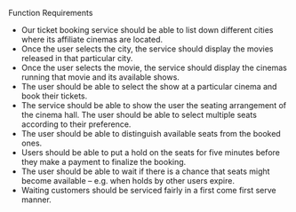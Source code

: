 Function Requirements
- Our ticket booking service should be able to list down different cities where its affiliate cinemas are located.
- Once the user selects the city, the service should display the movies released in that particular city.
- Once the user selects the movie, the service should display the cinemas running that movie and its available shows.
- The user should be able to select the show at a particular cinema and book their tickets.
- The service should be able to show the user the seating arrangement of the cinema hall. The user should be able to select multiple seats according to their preference.
- The user should be able to distinguish available seats from the booked ones.
- Users should be able to put a hold on the seats for five minutes before they make a payment to finalize the booking.
- The user should be able to wait if there is a chance that seats might become available – e.g. when holds by other users expire.
- Waiting customers should be serviced fairly in a first come first serve manner.
